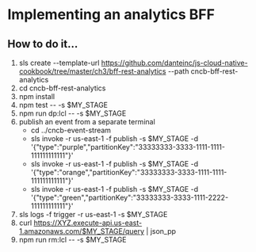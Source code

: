 # Implementing an analytics BFF

## How to do it...
1. sls create --template-url https://github.com/danteinc/js-cloud-native-cookbook/tree/master/ch3/bff-rest-analytics --path cncb-bff-rest-analytics
2. cd cncb-bff-rest-analytics
3. npm install
4. npm test -- -s $MY_STAGE
5. npm run dp:lcl -- -s $MY_STAGE
6. publish an event from a separate terminal
   * cd ../cncb-event-stream
   * sls invoke -r us-east-1 -f publish -s $MY_STAGE -d '{"type":"purple","partitionKey":"33333333-3333-1111-1111-111111111111"}'
   * sls invoke -r us-east-1 -f publish -s $MY_STAGE -d '{"type":"orange","partitionKey":"33333333-3333-1111-1111-111111111111"}'
   * sls invoke -r us-east-1 -f publish -s $MY_STAGE -d '{"type":"green","partitionKey":"33333333-3333-1111-2222-111111111111"}'
7. sls logs -f trigger -r us-east-1 -s $MY_STAGE
8. curl https://XYZ.execute-api.us-east-1.amazonaws.com/$MY_STAGE/query | json_pp
9. npm run rm:lcl -- -s $MY_STAGE
